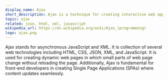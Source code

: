 ```yaml
---
display_name: Ajax
short_description: Ajax is a technique for creating interactive web applications.
topic: ajax
related: json, html, xml, javascript
wikipedia_url: https://en.wikipedia.org/wiki/Ajax_(programming)
logo: ajax.png
---
```

Ajax stands for asynchronous JavaScript and XML. It is collection of several web technologies including HTML, CSS, JSON, XML, and JavaScript. It is used for creating dynamic web pages in which small parts of web page change without reloading the page. Additionally, Ajax is fundamental for front-end developers in creating Single Page Applications (SPAs) where content updates seamlessly.

